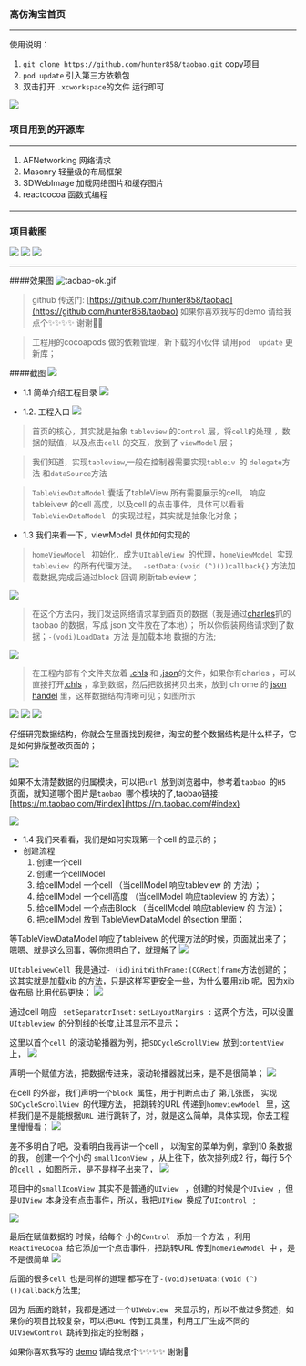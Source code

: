 ### 高仿淘宝首页
------
使用说明：

1. `git clone https://github.com/hunter858/taobao.git` copy项目
2. `pod update` 引入第三方依赖包
3.  双击打开 `.xcworkspace`的文件  运行即可

![](http://ooynqqqkg.bkt.clouddn.com/taobao-ok.gif)


### 项目用到的开源库
-------
1. AFNetworking 网络请求
2. Masonry 轻量级的布局框架
3. SDWebImage 加载网络图片和缓存图片
4. reactcocoa 函数式编程


####  
-------
### 项目截图
![](http://opevtrwe5.bkt.clouddn.com/Simulator222.png)
![](http://opevtrwe5.bkt.clouddn.com/Simulator333.png)
![](http://opevtrwe5.bkt.clouddn.com/Simulator111.png)




------

####效果图
![taobao-ok.gif](http://upload-images.jianshu.io/upload_images/1716313-1a0be969f9a17d8a.gif?imageMogr2/auto-orient/strip)

>github 传送门: [https://github.com/hunter858/taobao](https://github.com/hunter858/taobao)
如果你喜欢我写的demo 请给我点个✨✨✨✨ 谢谢🙏😊

>工程用的cocoapods 做的依赖管理，新下载的小伙伴 请用`pod  update` 更新库；

####截图
![](http://upload-images.jianshu.io/upload_images/1716313-0beda016a0996f80.png?imageMogr2/auto-orient/strip%7CimageView2/2/w/1240)
* 1.1  简单介绍工程目录
![](http://upload-images.jianshu.io/upload_images/1716313-12ee89884d7f6a82.png?imageMogr2/auto-orient/strip%7CimageView2/2/w/1240)

* 1.2. 工程入口
![](http://upload-images.jianshu.io/upload_images/1716313-1926ca19557867aa.png?imageMogr2/auto-orient/strip%7CimageView2/2/w/1240)


>首页的核心，其实就是抽象 `tableview` 的`Control` 层，将`cell`的处理 ，数据的赋值，以及点击`cell` 的交互，放到了 `viewModel` 层；

>我们知道，实现`tableview`,一般在控制器需要实现`tableiv `的 `delegate`方法 和`dataSource`方法

>`TableViewDataModel` 囊括了tableView  所有需要展示的cell， 响应tableivew 的cell 高度，以及cell 的点击事件，具体可以看看 `TableViewDataModel ` 的实现过程，其实就是抽象化对象；


* 1.3 我们来看一下，viewModel 具体如何实现的


 >`homeViewModel ` 初始化，成为`UItableView `的代理，`homeViewModel `实现`tableview `的所有代理方法。 ` -setData:(void (^)())callback{}` 方法加载数据,完成后通过block 回调 刷新tableview；

 ![](http://upload-images.jianshu.io/upload_images/1716313-60721d00ffb00f9e.png?imageMogr2/auto-orient/strip%7CimageView2/2/w/1240)
  
  
>在这个方法内，我们发送网络请求拿到首页的数据（我是通过[charles](https://www.charlesproxy.com/)抓的taobao 的数据，写成 json 文件放在了本地）；
所以你假装网络请求到了数据；`-(vodi)LoadData `方法 是加载本地 数据的方法;

![](http://upload-images.jianshu.io/upload_images/1716313-3cb8f543b7465301.png?imageMogr2/auto-orient/strip%7CimageView2/2/w/1240)

> 在工程内部有个文件夹放着 [.chls]() 和 [.json]()的文件，如果你有charles ，可以直接打开[.chls]() ，拿到数据，然后把数据拷贝出来，放到 chrome 的 [json handel](http://jsonhandle.sinaapp.com/) 里，这样数据结构清晰可见；如图所示

![](http://upload-images.jianshu.io/upload_images/1716313-1aeb02270bbe2a6c.png?imageMogr2/auto-orient/strip%7CimageView2/2/w/1240)
![](http://upload-images.jianshu.io/upload_images/1716313-0be78b50a147e64e.png?imageMogr2/auto-orient/strip%7CimageView2/2/w/1240)
![](http://upload-images.jianshu.io/upload_images/1716313-d24e3c910329693e.png?imageMogr2/auto-orient/strip%7CimageView2/2/w/1240)
  
 仔细研究数据结构，你就会在里面找到规律，淘宝的整个数据结构是什么样子，它是如何排版整改页面的；

 ![](http://upload-images.jianshu.io/upload_images/1716313-5d1cf11114cb2746.png?imageMogr2/auto-orient/strip%7CimageView2/2/w/1240)


如果不太清楚数据的归属模块，可以把`url `放到浏览器中，参考着`taobao `的`H5 ` 页面，就知道哪个图片是`taobao `哪个模块的了,taobao链接:[https://m.taobao.com/#index](https://m.taobao.com/#index)

![](http://upload-images.jianshu.io/upload_images/1716313-6a1be24edf4b7bc3.png?imageMogr2/auto-orient/strip%7CimageView2/2/w/1240)


* 1.4 我们来看看，我们是如何实现第一个cell 的显示的；
* 创建流程
   1. 创建一个cell
   2. 创建一个cellModel
   3. 给cellModel 一个cell （当cellModel 响应tableview 的  方法）；
   4. 给cellModel 一个cell高度 （当cellModel 响应tableview 的  方法）；
   5. 给cellModel 一个点击Block （当cellModel 响应tableview 的  方法）；
   6. 把cellModel 放到 TableViewDataModel 的section 里面；

等TableViewDataModel 响应了tableivew 的代理方法的时候，页面就出来了；嗯嗯、就是这么回事，等你想明白了，就理解了
 ![](http://upload-images.jianshu.io/upload_images/1716313-6cf37628b39f47e3.png?imageMogr2/auto-orient/strip%7CimageView2/2/w/1240)



`UItableivewCell `我是通过` - (id)initWithFrame:(CGRect)frame `方法创建的；这其实就是加载xib 的方法，只是这样写更安全一些，为什么要用xib 呢，因为xib 做布局 比用代码更快；
![](http://upload-images.jianshu.io/upload_images/1716313-912a0b218224eda6.png?imageMogr2/auto-orient/strip%7CimageView2/2/w/1240)
 
 通过cell 响应 ` setSeparatorInset:` `setLayoutMargins :`  这两个方法，可以设置`UItableview `的分割线的长度,让其显示不显示；


这里以首个`cell `的滚动轮播器为例，把`SDCycleScrollView `放到`contentView `上，
![](http://upload-images.jianshu.io/upload_images/1716313-4deb9891a40914aa.png?imageMogr2/auto-orient/strip%7CimageView2/2/w/1240)

声明一个赋值方法，把数据传进来，滚动轮播器就出来，是不是很简单；
![](http://upload-images.jianshu.io/upload_images/1716313-500c4fe828b38258.png?imageMogr2/auto-orient/strip%7CimageView2/2/w/1240)


在cell 的外部，我们声明一个`block `属性，用于判断点击了 第几张图， 实现`SDCycleScrollView `的代理方法， 把跳转的URL 传递到`homeviewModel ` 里，这样我们是不是能根据`URL `进行跳转了，对，就是这么简单，具体实现，你去工程里慢慢看；
![](http://upload-images.jianshu.io/upload_images/1716313-3bf86e5a4e3a5e65.png?imageMogr2/auto-orient/strip%7CimageView2/2/w/1240)


差不多明白了吧，没看明白我再讲一个cell ，
以淘宝的菜单为例，拿到10 条数据的我， 创建一个个小的  `smallIconView `，从上往下，依次排列成2 行，每行 5个的`cell `，如图所示，是不是样子出来了，
 ![](http://upload-images.jianshu.io/upload_images/1716313-541ac7dae21751a0.png?imageMogr2/auto-orient/strip%7CimageView2/2/w/1240)


项目中的`smallIconView `其实不是普通的`UIview ` ，创建的时候是个`UIview `，但是`UIView `本身没有点击事件，所以，我把`UIView `换成了`UIcontrol ` ;

![](http://upload-images.jianshu.io/upload_images/1716313-5d1cf11114cb2746.png?imageMogr2/auto-orient/strip%7CimageView2/2/w/1240)


最后在赋值数据的 时候，给每个 小的`Control ` 添加一个方法 ，利用`ReactiveCocoa `给它添加一个点击事件，把跳转URL 传到`homeViewModel `中 ，是不是很简单
![](http://upload-images.jianshu.io/upload_images/1716313-41e116df0053c7f4.png?imageMogr2/auto-orient/strip%7CimageView2/2/w/1240)

后面的很多`cell `也是同样的道理 都写在了` -(void)setData:(void (^)())callback `方法里;

因为 后面的跳转，我都是通过一个`UIWebview ` 来显示的，所以不做过多赘述，如果你的项目比较复杂，可以把`URL `传到工具里，利用工厂生成不同的`UIViewControl `跳转到指定的控制器；

如果你喜欢我写的 [demo](https://github.com/hunter858/taobao)
 请给我点个✨✨✨✨ 谢谢🙏